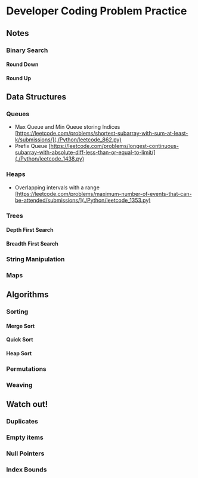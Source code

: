 # Developer Coding Problem Practice

## Notes

### Binary Search

#### Round Down

#### Round Up

## Data Structures

### Queues

- Max Queue and Min Queue storing Indices [https://leetcode.com/problems/shortest-subarray-with-sum-at-least-k/submissions/](./Python/leetcode_862.py)
- Prefix Queue [https://leetcode.com/problems/longest-continuous-subarray-with-absolute-diff-less-than-or-equal-to-limit/](./Python/leetcode_1438.py)

### Heaps

- Overlapping intervals with a range [https://leetcode.com/problems/maximum-number-of-events-that-can-be-attended/submissions/](./Python/leetcode_1353.py)

### Trees

#### Depth First Search

#### Breadth First Search

### String Manipulation

### Maps

## Algorithms

### Sorting

#### Merge Sort

#### Quick Sort

#### Heap Sort

### Permutations

### Weaving

## Watch out!

### Duplicates

### Empty items

### Null Pointers

### Index Bounds
